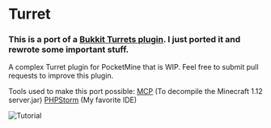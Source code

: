 # Turret

### This is a port of a [Bukkit Turrets plugin](https://dev.bukkit.org/projects/turrets). I just ported it and rewrote some important stuff. 
A complex Turret plugin for PocketMine that is WIP. Feel free to submit pull requests to improve this plugin.

Tools used to make this port possible:
[MCP](http://www.modcoderpack.com/) (To decompile the Minecraft 1.12 server.jar)
[PHPStorm](https://www.jetbrains.com/phpstorm) (My favorite IDE)

![Tutorial](http://i.imgur.com/K1C88a7.png)
